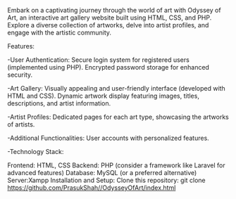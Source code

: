 Embark on a captivating journey through the world of art with Odyssey of Art, an interactive art gallery website built using HTML, CSS, and PHP. Explore a diverse collection of artworks, delve into artist profiles, and engage with the artistic community.

Features:

-User Authentication:
  Secure login system for registered users (implemented using PHP).
  Encrypted password storage for enhanced security.
  
-Art Gallery:
  Visually appealing and user-friendly interface (developed with HTML and CSS).
  Dynamic artwork display featuring images, titles, descriptions, and artist information.

-Artist Profiles:
  Dedicated pages for each art type, showcasing the artworks of artists.

-Additional Functionalities:
  User accounts with personalized features.
  
-Technology Stack:

Frontend: HTML, CSS
Backend: PHP (consider a framework like Laravel for advanced features)
Database: MySQL (or a preferred alternative)
Server:Xampp
Installation and Setup:
Clone this repository: git clone https://github.com/PrasukShah//OdysseyOfArt/index.html
